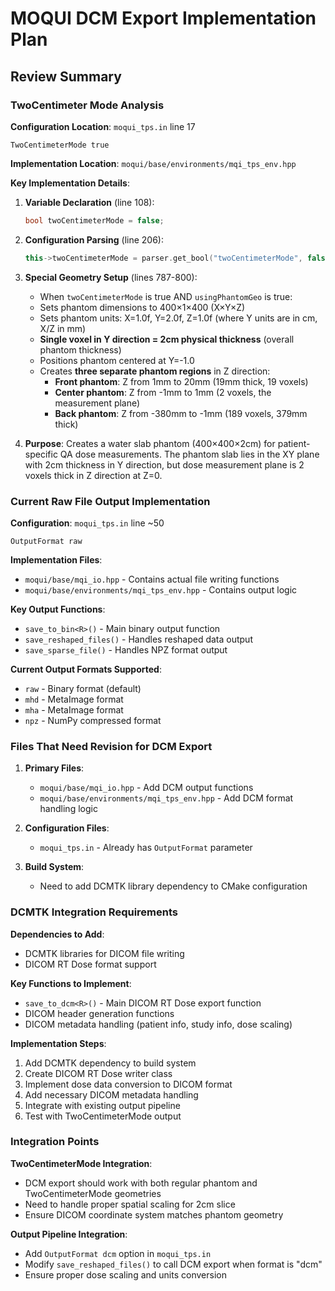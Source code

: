 # MOQUI DCM Export Implementation Plan

## Review Summary

### TwoCentimeter Mode Analysis

**Configuration Location**: `moqui_tps.in` line 17
```
TwoCentimeterMode true
```

**Implementation Location**: `moqui/base/environments/mqi_tps_env.hpp`

**Key Implementation Details**:

1. **Variable Declaration** (line 108):
   ```cpp
   bool twoCentimeterMode = false;
   ```

2. **Configuration Parsing** (line 206):
   ```cpp
   this->twoCentimeterMode = parser.get_bool("twoCentimeterMode", false);
   ```

3. **Special Geometry Setup** (lines 787-800):
   - When `twoCentimeterMode` is true AND `usingPhantomGeo` is true:
   - Sets phantom dimensions to 400×1×400 (X×Y×Z)
   - Sets phantom units: X=1.0f, Y=2.0f, Z=1.0f (where Y units are in cm, X/Z in mm)
   - **Single voxel in Y direction = 2cm physical thickness** (overall phantom thickness)
   - Positions phantom centered at Y=-1.0
   - Creates **three separate phantom regions** in Z direction:
     - **Front phantom**: Z from 1mm to 20mm (19mm thick, 19 voxels)
     - **Center phantom**: Z from -1mm to 1mm (2 voxels, the measurement plane)
     - **Back phantom**: Z from -380mm to -1mm (189 voxels, 379mm thick)

4. **Purpose**: Creates a water slab phantom (400×400×2cm) for patient-specific QA dose measurements. The phantom slab lies in the XY plane with 2cm thickness in Y direction, but dose measurement plane is 2 voxels thick in Z direction at Z=0.

### Current Raw File Output Implementation

**Configuration**: `moqui_tps.in` line ~50
```
OutputFormat raw
```

**Implementation Files**:
- `moqui/base/mqi_io.hpp` - Contains actual file writing functions
- `moqui/base/environments/mqi_tps_env.hpp` - Contains output logic

**Key Output Functions**:
- `save_to_bin<R>()` - Main binary output function
- `save_reshaped_files()` - Handles reshaped data output
- `save_sparse_file()` - Handles NPZ format output

**Current Output Formats Supported**:
- `raw` - Binary format (default)
- `mhd` - MetaImage format
- `mha` - MetaImage format
- `npz` - NumPy compressed format

### Files That Need Revision for DCM Export

1. **Primary Files**:
   - `moqui/base/mqi_io.hpp` - Add DCM output functions
   - `moqui/base/environments/mqi_tps_env.hpp` - Add DCM format handling logic

2. **Configuration Files**:
   - `moqui_tps.in` - Already has `OutputFormat` parameter

3. **Build System**:
   - Need to add DCMTK library dependency to CMake configuration

### DCMTK Integration Requirements

**Dependencies to Add**:
- DCMTK libraries for DICOM file writing
- DICOM RT Dose format support

**Key Functions to Implement**:
- `save_to_dcm<R>()` - Main DICOM RT Dose export function
- DICOM header generation functions
- DICOM metadata handling (patient info, study info, dose scaling)

**Implementation Steps**:
1. Add DCMTK dependency to build system
2. Create DICOM RT Dose writer class
3. Implement dose data conversion to DICOM format
4. Add necessary DICOM metadata handling
5. Integrate with existing output pipeline
6. Test with TwoCentimeterMode output

### Integration Points

**TwoCentimeterMode Integration**:
- DCM export should work with both regular phantom and TwoCentimeterMode geometries
- Need to handle proper spatial scaling for 2cm slice
- Ensure DICOM coordinate system matches phantom geometry

**Output Pipeline Integration**:
- Add `OutputFormat dcm` option in `moqui_tps.in`
- Modify `save_reshaped_files()` to call DCM export when format is "dcm"
- Ensure proper dose scaling and units conversion